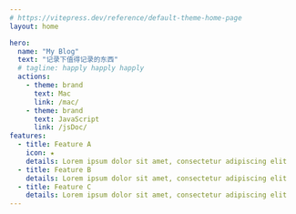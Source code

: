 ```yaml
---
# https://vitepress.dev/reference/default-theme-home-page
layout: home

hero:
  name: "My Blog"
  text: "记录下值得记录的东西"
  # tagline: happly happly happly
  actions:
    - theme: brand
      text: Mac
      link: /mac/
    - theme: brand
      text: JavaScript
      link: /jsDoc/
features:
  - title: Feature A
    icon: ★
    details: Lorem ipsum dolor sit amet, consectetur adipiscing elit
  - title: Feature B
    details: Lorem ipsum dolor sit amet, consectetur adipiscing elit
  - title: Feature C
    details: Lorem ipsum dolor sit amet, consectetur adipiscing elit
---
```


